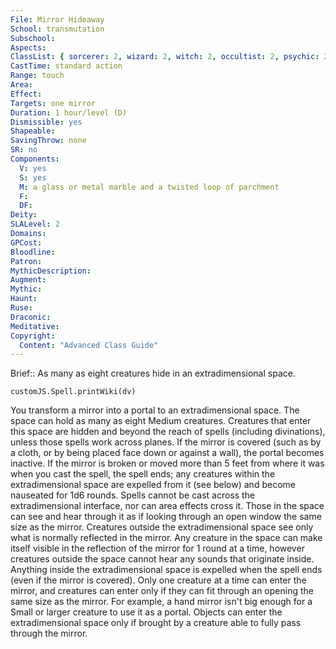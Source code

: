 ```yaml
---
File: Mirror Hideaway
School: transmutation
Subschool: 
Aspects: 
ClassList: { sorcerer: 2, wizard: 2, witch: 2, occultist: 2, psychic: 2 }
CastTime: standard action
Range: touch
Area: 
Effect: 
Targets: one mirror
Duration: 1 hour/level (D)
Dismissible: yes
Shapeable: 
SavingThrow: none
SR: no
Components:
  V: yes
  S: yes
  M: a glass or metal marble and a twisted loop of parchment
  F: 
  DF: 
Deity: 
SLALevel: 2
Domains: 
GPCost: 
Bloodline: 
Patron: 
MythicDescription: 
Augment: 
Mythic: 
Haunt: 
Ruse: 
Draconic: 
Meditative: 
Copyright:
  Content: "Advanced Class Guide"
---
```

Brief:: As many as eight creatures hide in an extradimensional space.

```dataviewjs
customJS.Spell.printWiki(dv)
```

You transform a mirror into a portal to an extradimensional space. The space can hold as many as eight Medium creatures. Creatures that enter this space are hidden and beyond the reach of spells (including divinations), unless those spells work across planes. If the mirror is covered (such as by a cloth, or by being placed face down or against a wall), the portal becomes inactive. If the mirror is broken or moved more than 5 feet from where it was when you cast the spell, the spell ends; any creatures within the extradimensional space are expelled from it (see below) and become nauseated for 1d6 rounds.  Spells cannot be cast across the extradimensional interface, nor can area effects cross it. Those in the space can see and hear through it as if looking through an open window the same size as the mirror. Creatures outside the extradimensional space see only what is normally reflected in the mirror. Any creature in the space can make itself visible in the reflection of the mirror for 1 round at a time, however creatures outside the space cannot hear any sounds that originate inside.  Anything inside the extradimensional space is expelled when the spell ends (even if the mirror is covered). Only one creature at a time can enter the mirror, and creatures can enter only if they can fit through an opening the same size as the mirror. For example, a hand mirror isn't big enough for a Small or larger creature to use it as a portal.  Objects can enter the extradimensional space only if brought by a creature able to fully pass through the mirror.
